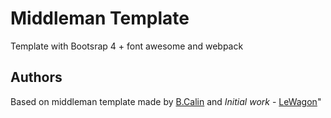 # Middleman Template
Template with Bootsrap 4 + font awesome and webpack


## Authors
Based on middleman template made by [B.Calin](https://github.com/benoitcalin/middleman-bootstrap4-template)  and *Initial work* - [LeWagon](https://github.com/lewagon/middleman-template)"
